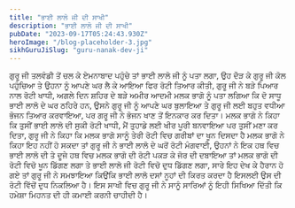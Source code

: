 ```yaml
---
title: "ਭਾਈ ਲਾਲੋ ਜੀ ਦੀ ਸਾਖੀ"
description: "ਭਾਈ ਲਾਲੋ ਜੀ ਦੀ ਸਾਖੀ"
pubDate: "2023-09-17T05:24:43.930Z"
heroImage: "/blog-placeholder-3.jpg"
sikhGuruJiSlug: "guru-nanak-dev-ji"
---
```


ਗੁਰੂ ਜੀ ਤਲਵੰਡੀ ਤੋਂ ਚਲ ਕੇ ਏਮਨਾਬਾਦ ਪਹੁੰਚੇ ਤਾਂ ਭਾਈ ਲਾਲੋ ਜੀ ਨੂੰ ਪਤਾ ਲਗਾ, ਉਹ ਦੋੋੜ ਕੇ ਗੁਰੂ ਜੀ ਕੋਲ ਪਹੁੰਚਿਆ ਤੇ ਉਹਨਾ ਨੂੰ ਆਪਣੇ ਘਰ ਲੈ ਕੇ ਆਇਆ ਫਿਰ ਰੋਟੀ ਤਿਆਰ ਕੀਤੀ, ਗੁਰੂ ਜੀ ਨੇ ਬੜੇ ਪਿਆਰ ਨਾਲ ਰੋਟੀ ਖਾਧੀ, ਅਗਲੇ ਦਿਨ ਸ਼ਹਿਰ ਦੇ ਬੜੇ ਅਮੀਰ ਆਦਮੀ ਮਲਕ ਭਾਗੋ ਨੂੰ ਪਤਾ ਲਗਿਆ ਕਿ ਦੋ ਸਾਧੂ ਭਾਈ ਲਾਲੋ ਦੇ ਘਰ ਠਹਿਰੇ ਹਨ, ਉਸਨੇ ਗੁਰੂ ਜੀ ਨੂੰ ਆਪਣੇ ਘਰ ਬੁਲਾਇਆ ਤੇ ਗੁਰੂ ਜੀ ਲਈ ਬਹੁਤ ਵਧੀਆ ਭੋਜਨ ਤਿਆਰ ਕਰਵਾਇਆ, ਪਰ ਗਰੂ ਜੀ ਨੇ ਭੋਜਨ ਖਾਣ ਤੋਂ ਇਨਕਾਰ ਕਰ ਦਿਤਾ। ਮਲਕ ਭਾਗੋ ਨੇ ਕਿਹਾ ਕਿ ਤੁਸੀਂ ਭਾਈ ਲਾਲੋ ਦੀ ਸੁਕੀ ਰੋਟੀ ਖਾਧੀ, ਮੈਂ ਤੁਹਾਡੇ ਲਈ ਖੀਰ ਪੂਰੀ ਬਨਵਾਇਆ ਪਰ ਤੁਸੀਂ ਮਣਾ ਕਰ ਦਿਤਾ, ਗੁਰੂ ਜੀ ਨੇ ਕਿਹਾ ਕਿ ਮਲਕ ਭਾਗੋ ਸਾਨੂੰ ਤੇਰੀ ਰੋਟੀ ਵਿਚ ਗਰੀਬਾਂ ਦਾ ਖੂਨ ਦਿਸਦਾ ਹੈ ਮਲਕ ਭਾਗੋ ਨੇ ਕਿਹਾ ਇਹ ਨਹੀਂ ਹੋ ਸਕਦਾ ਤਾਂ ਗੁਰੂ ਜੀ ਨੇ ਭਾਈ ਲਾਲੋ ਦੇ ਘਰੋਂ ਰੋਟੀ ਮੰਗਵਾਈ, ਉਹਨਾਂ ਨੇ ਇਕ ਹਥ ਵਿਚ ਭਾਈ ਲਾਲੋ ਦੀ ਤੇ ਦੂਜੇ ਹਥ ਵਿਚ ਮਲਕ ਭਾਗੋ ਦੀ ਰੋਟੀ ਪਕੜ ਕੇ ਜੋਰ ਦੀ ਦਬਾਇਆ ਤਾਂ ਮਲਕ ਭਾਗੋ ਦੀ ਰੋਟੀ ਵਿਚੋ ਖੂਨ ਡਿੱਗਣ ਲਗਾ ਤੇ ਭਾਈ ਲਾਲੋ ਜੀ ਰੋਟੀ ਵਿਚੋ ਦੁਧ ਡਿੱਗਣ ਲਗਾ, ਸਾਰੇ ਇਹ ਦੇਖ ਕੇ ਹੈਰਾਨ ਹੋ ਗਏ ਤਾਂ ਗੁਰੂ ਜੀ ਨੇ ਸਮਝਾਇਆ ਕਿਉਂਕਿ ਭਾਈ ਲਾਲੋ ਦਸਾਂ ਨੂਹਾਂ ਦੀ ਕਿਰਤ ਕਰਦਾ ਹੈ ਇਸਲਈ ਉਸ ਦੀ ਰੋਟੀ ਵਿੱਚੋਂ ਦੁਧ ਨਿਕਲਿਆ ਹੈ। ਇਸ ਸਾਖੀ ਵਿਚ ਗੁਰੂ ਜੀ ਨੇ ਸਾਨੂੰ ਸਾਰਿਆਂ ਨੂੰ ਇਹੀ ਸਿਖਿਆ ਦਿੱਤੀ ਕਿ ਹਮੇਸ਼ਾ ਮਿਹਨਤ ਦੀ ਹੀ ਕਮਾਈ ਕਰਨੀ ਚਾਹੀਦੀ ਹੈ।
